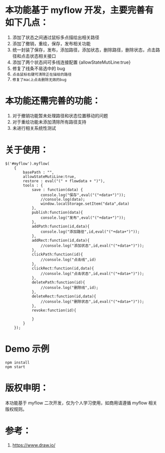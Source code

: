 # 本功能基于 myflow 开发，主要完善有如下几点：

1. 添加了状态之间通过鼠标多点描绘出相关路径
2. 添加了撤销，重绘，保存，发布相关功能
3. 统一封装了保存，发布，添加路径，添加状态，删除路径，删除状态，点击路径和点击状态相关接口
4. 添加了两个状态间可多线连接配置 {allowStateMutiLine:true}
5. 修复了线条不易选中的 bug
6. `点击鼠标右键可清除正在描绘的路径`
7. `修复了mac上点击删除无效的bug`

# 本功能还需完善的功能：

1. 对于撤销功能暂未处理路径和状态位置移动的问题
2. 对于重绘功能未添加清除所有路径支持
3. 未进行相关系统性测试

# 关于使用：

    $('#myflow').myflow(
    	{
    		basePath : "",
    		allowStateMutiLine:true,
    		restore : eval("(" + flowdata + ")"),
    		tools : {
    			save : function(data) {
    				console.log("保存",eval("("+data+")"));
    				//console.log(data);
    				window.localStorage.setItem("data",data)
    			},
    			publish:function(data){
    				console.log("发布",eval("("+data+")"));
    			},
    			addPath:function(id,data){
    				console.log("添加路径",id,eval("("+data+")"));
    			},
    			addRect:function(id,data){
    				//console.log("添加状态",id,eval("("+data+")"));
    			},
    			clickPath:function(id){
    				//console.log("点击线",id)
    			},
    			clickRect:function(id,data){
    				//console.log("点击状态",id,eval("("+data+")"));
    			},
    			deletePath:function(id){
    				//console.log("删除线",id);
    			},
    			deleteRect:function(id,data){
    				//console.log("删除状态",id,eval("("+data+")"));
    			},
    			revoke:function(id){

    			}
    		}
    	});

# Demo 示例

```
npm install
npm start
```

# 版权申明：

本功能基于 myflow 二次开发，仅为个人学习使用，如商用请遵循 myflow 相关版权规则。

# 参考：

1. https://www.draw.io/
